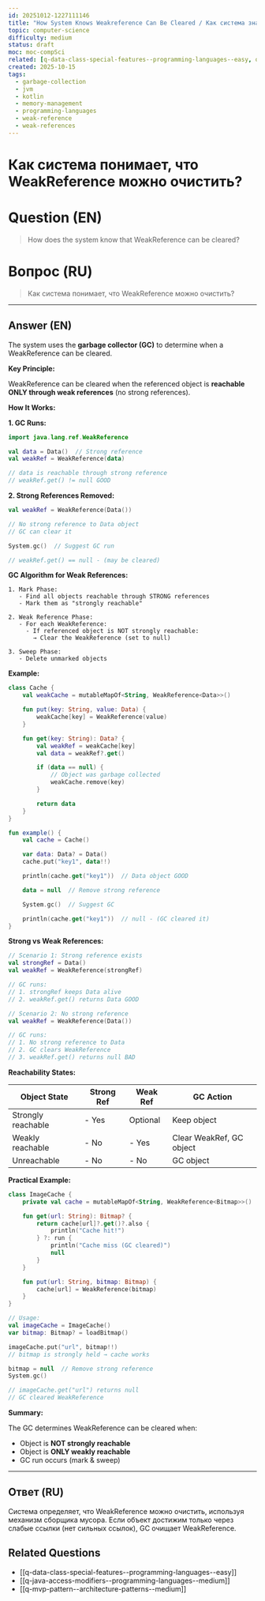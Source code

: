 ```yaml
---
id: 20251012-1227111146
title: "How System Knows Weakreference Can Be Cleared / Как система знает что WeakReference можно очистить"
topic: computer-science
difficulty: medium
status: draft
moc: moc-compSci
related: [q-data-class-special-features--programming-languages--easy, q-java-access-modifiers--programming-languages--medium, q-mvp-pattern--architecture-patterns--medium]
created: 2025-10-15
tags:
  - garbage-collection
  - jvm
  - kotlin
  - memory-management
  - programming-languages
  - weak-reference
  - weak-references
---
```

# Как система понимает, что WeakReference можно очистить?

# Question (EN)
> How does the system know that WeakReference can be cleared?

# Вопрос (RU)
> Как система понимает, что WeakReference можно очистить?

---

## Answer (EN)

The system uses the **garbage collector (GC)** to determine when a WeakReference can be cleared.

**Key Principle:**

WeakReference can be cleared when the referenced object is **reachable ONLY through weak references** (no strong references).

**How It Works:**

**1. GC Runs:**
```kotlin
import java.lang.ref.WeakReference

val data = Data()  // Strong reference
val weakRef = WeakReference(data)

// data is reachable through strong reference
// weakRef.get() != null GOOD
```

**2. Strong References Removed:**
```kotlin
val weakRef = WeakReference(Data())

// No strong reference to Data object
// GC can clear it

System.gc()  // Suggest GC run

// weakRef.get() == null - (may be cleared)
```

**GC Algorithm for Weak References:**

```
1. Mark Phase:
   - Find all objects reachable through STRONG references
   - Mark them as "strongly reachable"

2. Weak Reference Phase:
   - For each WeakReference:
     - If referenced object is NOT strongly reachable:
       → Clear the WeakReference (set to null)

3. Sweep Phase:
   - Delete unmarked objects
```

**Example:**

```kotlin
class Cache {
    val weakCache = mutableMapOf<String, WeakReference<Data>>()

    fun put(key: String, value: Data) {
        weakCache[key] = WeakReference(value)
    }

    fun get(key: String): Data? {
        val weakRef = weakCache[key]
        val data = weakRef?.get()

        if (data == null) {
            // Object was garbage collected
            weakCache.remove(key)
        }

        return data
    }
}

fun example() {
    val cache = Cache()

    var data: Data? = Data()
    cache.put("key1", data!!)

    println(cache.get("key1"))  // Data object GOOD

    data = null  // Remove strong reference

    System.gc()  // Suggest GC

    println(cache.get("key1"))  // null - (GC cleared it)
}
```

**Strong vs Weak References:**

```kotlin
// Scenario 1: Strong reference exists
val strongRef = Data()
val weakRef = WeakReference(strongRef)

// GC runs:
// 1. strongRef keeps Data alive
// 2. weakRef.get() returns Data GOOD

// Scenario 2: No strong reference
val weakRef = WeakReference(Data())

// GC runs:
// 1. No strong reference to Data
// 2. GC clears WeakReference
// 3. weakRef.get() returns null BAD
```

**Reachability States:**

| Object State | Strong Ref | Weak Ref | GC Action |
|-------------|------------|----------|-----------|
| Strongly reachable | - Yes | Optional | Keep object |
| Weakly reachable | - No | - Yes | Clear WeakRef, GC object |
| Unreachable | - No | - No | GC object |

**Practical Example:**

```kotlin
class ImageCache {
    private val cache = mutableMapOf<String, WeakReference<Bitmap>>()

    fun get(url: String): Bitmap? {
        return cache[url]?.get()?.also {
            println("Cache hit!")
        } ?: run {
            println("Cache miss (GC cleared)")
            null
        }
    }

    fun put(url: String, bitmap: Bitmap) {
        cache[url] = WeakReference(bitmap)
    }
}

// Usage:
val imageCache = ImageCache()
var bitmap: Bitmap? = loadBitmap()

imageCache.put("url", bitmap!!)
// bitmap is strongly held → cache works

bitmap = null  // Remove strong reference
System.gc()

// imageCache.get("url") returns null
// GC cleared WeakReference
```

**Summary:**

The GC determines WeakReference can be cleared when:
- Object is **NOT strongly reachable**
- Object is **ONLY weakly reachable**
- GC run occurs (mark & sweep)

---

## Ответ (RU)

Система определяет, что WeakReference можно очистить, используя механизм сборщика мусора. Если объект достижим только через слабые ссылки (нет сильных ссылок), GC очищает WeakReference.

## Related Questions

- [[q-data-class-special-features--programming-languages--easy]]
- [[q-java-access-modifiers--programming-languages--medium]]
- [[q-mvp-pattern--architecture-patterns--medium]]
